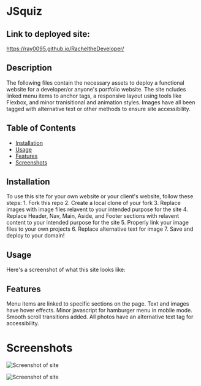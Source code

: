 # JSquiz

## Link to deployed site:
https://ray0095.github.io/RacheltheDeveloper/

## Description 
The following files contain the necessary assets to deploy a functional website for a developer/or anyone's portfolio website. The site ncludes linked menu items to anchor tags, a responsive layout using tools like Flexbox, and minor tranisitional and animation styles. Images have all been tagged with alternative text or other methods to ensure site accessibility. 


## Table of Contents

* [Installation](#installation)
* [Usage](#usage)
* [Features](#features)
* [Screenshots](#screenshots)


## Installation

To use this site for your own website or your client's website, follow these steps: 
    1. Fork this repo 
    2. Create a local clone of your fork 
    3. Replace images with image files relavent to your intended purpose for the site 
    4. Replace Header, Nav, Main, Aside, and Footer sections with relavent content to your intended purpose for the site 
    5. Properly link your image files to your own projects
    6. Replace alternative text for image
    7. Save and deploy to your domain!


## Usage 

Here's a screenshot of what this site looks like:

## Features

Menu items are linked to specific sections on the page. Text and images have hover effects. Minor javascript for hamburger menu in mobile mode. Smooth scroll transitions added. All photos have an alternative text tag for accessibility. 

# Screenshots

![Screenshot of site](assets/desktop.PNG)

![Screenshot of site](assets/mobile.PNG)